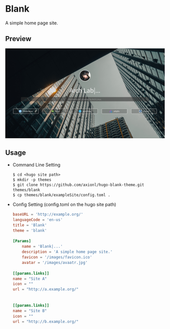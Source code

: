 # Blank

A simple home page site.

## Preview

![Preview](preview.png)

## Usage

- Command Line Setting
    ```shell
    $ cd <hugo site path>
    $ mkdir -p themes
    $ git clone https://github.com/axionl/hugo-blank-theme.git themes/blank
    $ cp themes/blank/exampleSite/config.toml .
    ```

- Config Setting (config.toml on the hugo site path)
    ```toml
    baseURL = 'http://example.org/'
    languageCode = 'en-us'
    title = 'Blank'
    theme = 'blank'

    [Params]
        name = 'Blank|...'
        description = 'A simple home page site.'
        favicon = '/images/favicon.ico'
        avatar = '/images/avaatr.jpg'

    [[params.links]]
    name = "Site A"
    icon = ""
    url = "http://a.example.org/"


    [[params.links]]
    name = "Site B"
    icon = ""
    url = "http://b.example.org/"
    ```
